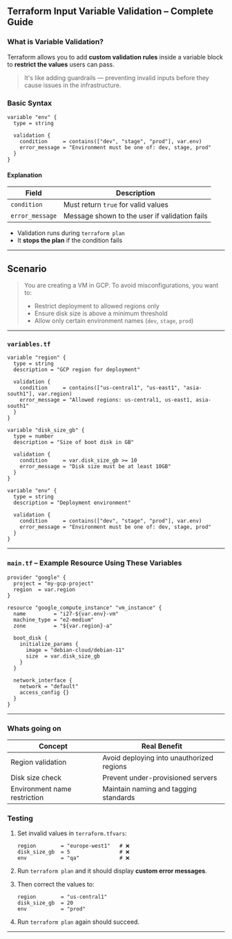 ## Terraform Input Variable Validation – Complete Guide


### What is Variable Validation?

Terraform allows you to add **custom validation rules** inside a variable block to **restrict the values** users can pass.

> It's like adding guardrails — preventing invalid inputs before they cause issues in the infrastructure.


### Basic Syntax

```hcl
variable "env" {
  type = string

  validation {
    condition     = contains(["dev", "stage", "prod"], var.env)
    error_message = "Environment must be one of: dev, stage, prod"
  }
}
```

#### Explanation

| Field           | Description                                   |
| --------------- | --------------------------------------------- |
| `condition`     | Must return `true` for valid values           |
| `error_message` | Message shown to the user if validation fails |

* Validation runs during `terraform plan`
* It **stops the plan** if the condition fails

---

## Scenario

> You are creating a VM in GCP. To avoid misconfigurations, you want to:
>
> * Restrict deployment to allowed regions only
> * Ensure disk size is above a minimum threshold
> * Allow only certain environment names (`dev`, `stage`, `prod`)

---

### `variables.tf`

```hcl
variable "region" {
  type = string
  description = "GCP region for deployment"

  validation {
    condition     = contains(["us-central1", "us-east1", "asia-south1"], var.region)
    error_message = "Allowed regions: us-central1, us-east1, asia-south1"
  }
}

variable "disk_size_gb" {
  type = number
  description = "Size of boot disk in GB"

  validation {
    condition     = var.disk_size_gb >= 10
    error_message = "Disk size must be at least 10GB"
  }
}

variable "env" {
  type = string
  description = "Deployment environment"

  validation {
    condition     = contains(["dev", "stage", "prod"], var.env)
    error_message = "Environment must be one of: dev, stage, prod"
  }
}
```

---

### `main.tf` – Example Resource Using These Variables

```hcl
provider "google" {
  project = "my-gcp-project"
  region  = var.region
}

resource "google_compute_instance" "vm_instance" {
  name         = "i27-${var.env}-vm"
  machine_type = "e2-medium"
  zone         = "${var.region}-a"

  boot_disk {
    initialize_params {
      image = "debian-cloud/debian-11"
      size  = var.disk_size_gb
    }
  }

  network_interface {
    network = "default"
    access_config {}
  }
}
```

---
### Whats going on

| Concept                      | Real Benefit                              |
| ---------------------------- | ----------------------------------------- |
| Region validation            | Avoid deploying into unauthorized regions |
| Disk size check              | Prevent under-provisioned servers         |
| Environment name restriction | Maintain naming and tagging standards     |


###  Testing

1. Set invalid values in `terraform.tfvars`:

   ```hcl
   region        = "europe-west1"   # ❌
   disk_size_gb  = 5                # ❌
   env           = "qa"             # ❌
   ```

2. Run `terraform plan` and it should display **custom error messages**.

3. Then correct the values to:

   ```hcl
   region        = "us-central1"
   disk_size_gb  = 20
   env           = "prod"
   ```

4. Run `terraform plan` again should succeed.

---